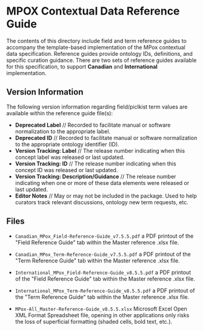 # MPOX Contextual Data Reference Guide

The contents of this directory include field and term reference guides to accompany the template-based implementation of the MPox contextual data specification. Reference guides provide ontology IDs, definitions, and specific curation guidance. There are two sets of reference guides available for this specification, to support **Canadian** and **International** implementation. 

## Version Information

The following version information regarding field/piclkist term values are available within the reference guide file(s):

- **Deprecated Label** // Recorded to facilitate manual or software normalization to the appropriate label.
- **Deprecated ID** // Recorded to facilitate manual or software normalization to the appropriate ontology identifier (ID).
- **Version Tracking: Label** // The release number indicating when this concept label was released or last updated.
- **Version Tracking: ID** // The release number indicating when this concept ID was released or last updated.
- **Version Tracking: Description/Guidance** // The release number indicating when one or more of these data elements were released or last updated.
- **Editor Notes** // May or may not be included in the package. Used to help curators track relevant discussions, ontology new term requests, etc.

## Files

- `Canadian_MPox_Field-Reference-Guide_v7.5.5.pdf` a PDF printout of the "Field Reference Guide" tab within the Master reference .xlsx file.

- `Canadian_MPox_Term-Reference-Guide_v7.5.5.pdf` a PDF printout of the "Term Reference Guide" tab within the Master reference .xlsx file.

- `International_MPox_Field-Reference-Guide_v8.5.5.pdf` a PDF printout of the "Field Reference Guide" tab within the Master reference .xlsx file.

- `International_MPox_Term-Reference-Guide_v8.5.5.pdf` a PDF printout of the "Term Reference Guide" tab within the Master reference .xlsx file.

- `MPox-All_Master-Reference-Guide_v8.5.5.xlsx` 
Microsoft Excel Open XML Format Spreadsheet file, opening in other applications only risks the loss of superficial formatting (shaded cells, bold text, etc.). 

